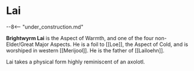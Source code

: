 # Lai

--8<-- "under_construction.md"

**Brightwyrm Lai** is the Aspect of Warmth, and one of the four non-Elder/Great Major Aspects. He is a foil to [[Loe]], the Aspect of Cold, and is worshiped in western [[Merijool]]. He is the father of [[Lailoehn]].

Lai takes a physical form highly reminiscent of an axolotl. 